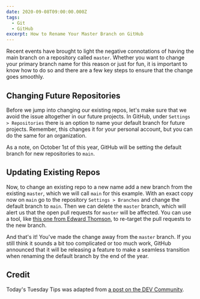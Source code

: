 ```yaml
---
date: 2020-09-08T09:00:00.000Z
tags:
  - Git
  - GitHub
excerpt: How to Rename Your Master Branch on GitHub
---
```


Recent events have brought to light the negative connotations of having the main branch on a repository called `master`. Whether you want to change your primary branch name for this reason or just for fun, it is important to know how to do so and there are a few key steps to ensure that the change goes smoothly.

## Changing Future Repositories

Before we jump into changing our existing repos, let's make sure that we avoid the issue altogether in our future projects. In GitHub, under `Settings > Repositories` there is an option to name your default branch for future projects. Remember, this changes it for your personal account, but you can do the same for an organization.

As a note, on October 1st of this year, GitHub will be setting the default branch for new repositories to `main`.

## Updating Existing Repos

Now, to change an existing repo to a new name add a new branch from the existing `master`, which we will call `main` for this example. With an exact copy now on `main` go to the repository `Settings > Branches` and change the default branch to `main`. Then we can delete the `master` branch, which will alert us that the open pull requests for `master` will be affected. You can use a tool, like [this one from Edward Thomson](https://github.com/ethomson/retarget_prs), to re-target the pull requests to the new branch.

And that's it! You've made the change away from the `master` branch. If you still think it sounds a bit too complicated or too much work, GitHub announced that it will be releasing a feature to make a seamless transition when renaming the default branch by the end of the year.

## Credit

Today's Tuesday Tips was adapted from [a post on the DEV Community](https://dev.to/tracycss/renaming-your-master-branch-to-main-in-github-24cm).

